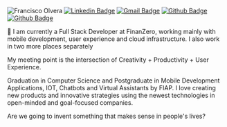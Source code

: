 ![Francisco Olvera](https://firebasestorage.googleapis.com/v0/b/portifoil-bcd7d.appspot.com/o/company-logos%2Fgithub-header.png?alt=media&token=ea8f7da6-60cb-4b6c-a2fd-492d42eb3a2e)
[![Linkedin Badge](https://img.shields.io/badge/-Francisco%20Olvera-2867B2?style=flat-square&logo=Linkedin&logoColor=white&link=https://www.linkedin.com/in/francisco-olvera-relirk/)](https://www.linkedin.com/in/francisco-olvera-relirk/)
[![Gmail Badge](https://img.shields.io/badge/-olverajunior2014@gmail.com-c71610?style=flat-square&logo=Gmail&logoColor=white&link=mailto:olverajunior2014@gmail.com)](mailto:olverajunior2014@gmail.com)
[![Github Badge](https://img.shields.io/badge/-FinanZero-05bcb4?style=flat-square&logo=Github&logoColor=white&link=https://github.com/finanzero/)](https://github.com/finanzero/)
[![Github Badge](https://img.shields.io/badge/-Relirk%20Software-5F43BB?style=flat-square&logo=Github&logoColor=white&link=https://github.com/relirk-software/)](https://github.com/relirk-software/)


🔭 I am currently a Full Stack Developer at FinanZero, working mainly with mobile development, user experience and cloud infrastructure. I also work in two more places separately

My meeting point is the intersection of Creativity + Productivity + User Experience.

Graduation in Computer Science and Postgraduate in Mobile Development Applications, IOT, Chatbots and Virtual Assistants by FIAP.
I love creating new products and innovative strategies using the newest technologies in open-minded and goal-focused companies.

Are we going to invent something that makes sense in people's lives?
